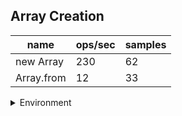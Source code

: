 ## Array Creation

|name|ops/sec|samples|
|-|-|-|
|new Array|230|62|
|Array.from|12|33|


<details>
<summary>Environment</summary>

* __Machine:__ linux x64 | 2 vCPUs | 6.8GB Mem
* __Run:__ Sat Oct 14 2023 01:32:25 GMT+0000 (Coordinated Universal Time)
</details>

<!--
{"environment":{"platform":"linux","arch":"x64","cpus":2,"totalMemory":6.759757995605469},"benchmarks":[{"name":"new Array","hz":229.72091367784122,"cycles":4,"stats":{"deviation":0.0006358204365417804,"mean":0.004353108230286738,"moe":0.00015826858133264043,"rme":3.635760311022989,"sem":0.00008074927619012267,"variance":4.0426762752418017e-7}},{"name":"Array.from","hz":11.794797973549917,"cycles":1,"stats":{"deviation":0.004876982802330228,"mean":0.08478313933333331,"moe":0.001663988519357157,"rme":1.9626408416124124,"sem":0.0008489737343658965,"variance":0.0000237849612542248}}]}-->
